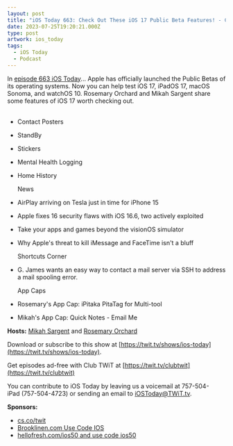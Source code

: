 ```yaml
---
layout: post
title: "iOS Today 663: Check Out These iOS 17 Public Beta Features! - Contact Posters, StandBy, Stickers, Home History"
date: 2023-07-25T19:20:21.000Z
type: post
artwork: ios_today
tags:
  - iOS Today
  - Podcast
---
```

In [episode 663 iOS Today](https://twit.tv/shows/ios-today/episodes/663)...
Apple has officially launched the Public Betas of its operating systems. Now you can help test iOS 17, iPadOS 17, macOS Sonoma, and watchOS 10. Rosemary Orchard and Mikah Sargent share some features of iOS 17 worth checking out.  
 

*   Contact Posters
*   StandBy
*   Stickers
*   Mental Health Logging
*   Home History  
      
    News
*   AirPlay arriving on Tesla just in time for iPhone 15
*   Apple fixes 16 security flaws with iOS 16.6, two actively exploited
*   Take your apps and games beyond the visionOS simulator
*   Why Apple's threat to kill iMessage and FaceTime isn't a bluff  
      
    Shortcuts Corner
*   G. James wants an easy way to contact a mail server via SSH to address a mail spooling error.  
      
    App Caps
*   Rosemary's App Cap: iPitaka PitaTag for Multi-tool
*   Mikah's App Cap: Quick Notes - Email Me

**Hosts:** [Mikah Sargent](https://twit.tv/people/mikah-sargent) and [Rosemary Orchard](https://twit.tv/people/rosemary-orchard)

Download or subscribe to this show at [https://twit.tv/shows/ios-today](https://twit.tv/shows/ios-today).

Get episodes ad-free with Club TWiT at [https://twit.tv/clubtwit](https://twit.tv/clubtwit)

You can contribute to iOS Today by leaving us a voicemail at 757-504-iPad (757-504-4723) or sending an email to [iOSToday@TWiT.tv](mailto:iOSToday@TWiT.tv).

**Sponsors:**

*   [cs.co/twit](http://cs.co/twit)
*   [Brooklinen.com Use Code IOS](http://brooklinen.com)
*   [hellofresh.com/ios50 and use code ios50](http://hellofresh.com/ios50)